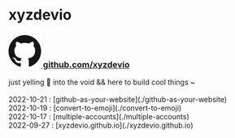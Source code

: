 <script type="text/javascript">
    document.title = "@xyzdevio";
</script>

<h1>xyzdevio</h1><h3><a href="https://github.com/xyzdevio/" target="_blank"> <img src="./github64x.png"/> github.com/xyzdevio</a></h3>just yelling 📢 into the void && here to build cool things ~<!-- PROJECT LIST_BEGIN --><br/><br/>2022-10-21 : [github-as-your-website](./github-as-your-website)<br/>2022-10-19 : [convert-to-emoji](./convert-to-emoji)<br/>2022-10-17 : [multiple-accounts](./multiple-accounts)<br/>2022-09-27 : [xyzdevio.github.io](./xyzdevio.github.io)<br/><br/><!-- PROJECT LIST_END --><br/>

